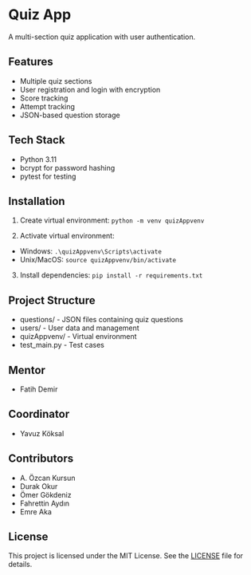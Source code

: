 # Quiz App

A multi-section quiz application with user authentication.

## Features
- Multiple quiz sections
- User registration and login with encryption
- Score tracking
- Attempt tracking
- JSON-based question storage

## Tech Stack
- Python 3.11
- bcrypt for password hashing
- pytest for testing

## Installation
1. Create virtual environment:
```python -m venv quizAppvenv```

2. Activate virtual environment:
- Windows: ```.\quizAppvenv\Scripts\activate```
- Unix/MacOS: ```source quizAppvenv/bin/activate```

3. Install dependencies:
```pip install -r requirements.txt```

## Project Structure
- questions/ - JSON files containing quiz questions
- users/ - User data and management
- quizAppvenv/ - Virtual environment
- test_main.py - Test cases

## Mentor
- Fatih Demir

## Coordinator 
- Yavuz Köksal
  
## Contributors
- A. Özcan Kursun 
- Durak Okur
- Ömer Gökdeniz
- Fahrettin Aydın
- Emre Aka

## License
This project is licensed under the MIT License. See the [LICENSE](LICENSE) file for details.
